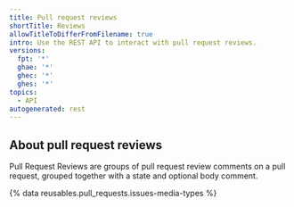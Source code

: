 ```yaml
---
title: Pull request reviews
shortTitle: Reviews
allowTitleToDifferFromFilename: true
intro: Use the REST API to interact with pull request reviews.
versions:
  fpt: '*'
  ghae: '*'
  ghec: '*'
  ghes: '*'
topics:
  - API
autogenerated: rest
---
```


## About pull request reviews

Pull Request Reviews are groups of pull request review comments on a pull request, grouped together with a state and optional body comment.

{% data reusables.pull_requests.issues-media-types %}

<!-- Content after this section is automatically generated -->
